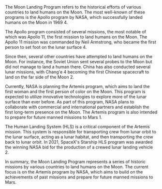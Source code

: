 The Moon Landing Program refers to the historical efforts of various countries to land humans on the Moon. The most well-known of these programs is the Apollo program by NASA, which successfully landed humans on the Moon in 1969 4.

The Apollo program consisted of several missions, the most notable of which was Apollo 11, the first mission to land humans on the Moon. The Apollo 11 mission was commanded by Neil Armstrong, who became the first person to set foot on the lunar surface 4.

Since then, several other countries have attempted to land humans on the Moon. For instance, the Soviet Union sent several probes to the Moon but did not manage to land a human there. China has also conducted several lunar missions, with Chang'e 4 becoming the first Chinese spacecraft to land on the far side of the Moon 2.

Currently, NASA is planning the Artemis program, which aims to land the first woman and the first person of color on the Moon. This program is expected to utilize innovative technologies to explore more of the lunar surface than ever before. As part of this program, NASA plans to collaborate with commercial and international partners and establish the first long-term presence on the Moon. The Artemis program is also intended to prepare for future manned missions to Mars 1.

The Human Landing System (HLS) is a critical component of the Artemis mission. This system is responsible for transporting crew from lunar orbit to the lunar surface, acting as a lunar habitat, and then transporting the crew back to lunar orbit. In 2021, SpaceX's Starship HLS program was awarded the winning NASA bid for the production of a crewed lunar landing vehicle 2.

In summary, the Moon Landing Program represents a series of historic missions by various countries to land humans on the Moon. The current focus is on the Artemis program by NASA, which aims to build on the achievements of past missions and prepare for future manned missions to Mars.
